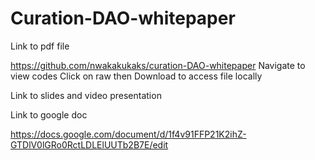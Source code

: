 # Curation-DAO-whitepaper

Link to pdf file 

https://github.com/nwakakukaks/curation-DAO-whitepaper
Navigate to view codes
Click on raw then Download to access file locally 

Link to slides and video presentation 



Link to google doc 

 https://docs.google.com/document/d/1f4v91FFP21K2ihZ-GTDlV0lGRo0RctLDLElUUTb2B7E/edit
